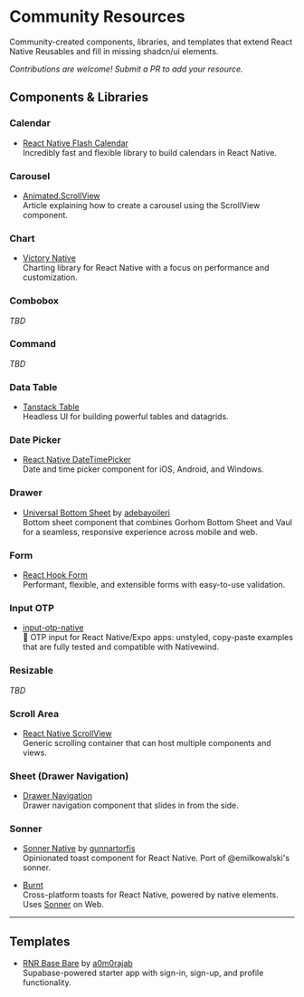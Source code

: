 # Community Resources

Community-created components, libraries, and templates that extend React Native Reusables and fill in missing shadcn/ui elements.

_Contributions are welcome! Submit a PR to add your resource._

## Components & Libraries

### Calendar

- [React Native Flash Calendar](https://github.com/MarceloPrado/flash-calendar)  
  Incredibly fast and flexible library to build calendars in React Native.

### Carousel

- [Animated.ScrollView](https://medium.com/timeless/building-a-gallery-carousel-in-react-native-using-reanimated-i-19b19e6b6b10)  
  Article explaining how to create a carousel using the ScrollView component.

### Chart

- [Victory Native](https://github.com/FormidableLabs/victory-native-xl)  
  Charting library for React Native with a focus on performance and customization.

### Combobox

_TBD_

### Command

_TBD_

### Data Table

- [Tanstack Table](https://tanstack.com/table/latest)  
  Headless UI for building powerful tables and datagrids.

### Date Picker

- [React Native DateTimePicker](https://github.com/react-native-datetimepicker/datetimepicker)  
  Date and time picker component for iOS, Android, and Windows.

### Drawer

- [Universal Bottom Sheet](https://github.com/adebayoileri/universal-bottom-sheet) by [adebayoileri](https://github.com/adebayoileri)  
  Bottom sheet component that combines Gorhom Bottom Sheet and Vaul for a seamless, responsive experience across mobile and web.

### Form

- [React Hook Form](https://react-hook-form.com/get-started#ReactNative)  
  Performant, flexible, and extensible forms with easy-to-use validation.

### Input OTP

- [input-otp-native](https://github.com/yjose/input-otp-native)  
  🔐 OTP input for React Native/Expo apps: unstyled, copy-paste examples that are fully tested and compatible with Nativewind.

### Resizable

_TBD_

### Scroll Area

- [React Native ScrollView](https://reactnative.dev/docs/scrollview)  
  Generic scrolling container that can host multiple components and views.

### Sheet (Drawer Navigation)

- [Drawer Navigation](https://reactnavigation.org/docs/drawer-based-navigation/)  
  Drawer navigation component that slides in from the side.

### Sonner

- [Sonner Native](https://github.com/gunnartorfis/sonner-native) by [gunnartorfis](https://github.com/gunnartorfis)  
  Opinionated toast component for React Native. Port of @emilkowalski's sonner.

- [Burnt](https://www.npmjs.com/package/burnt)  
  Cross-platform toasts for React Native, powered by native elements. Uses [Sonner](https://github.com/emilkowalski/sonner) on Web.

---

## Templates

- [RNR Base Bare](https://github.com/a0m0rajab/rnr-base-bare) by [a0m0rajab](https://github.com/a0m0rajab)  
  Supabase-powered starter app with sign-in, sign-up, and profile functionality.
